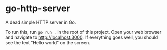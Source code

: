 # go-http-server

A dead simple HTTP server in Go.

To run this, run `go run .` in the root of this project. Open your web browser and navigate to [http://localhost:3000](http://localhost:3000). If everything goes well, you should see the text "Hello world" on the screen.
